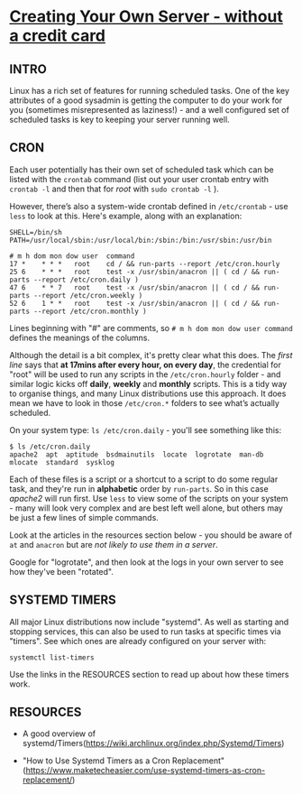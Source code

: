 # [Creating Your Own Server - without a credit card](https://www.reddit.com/r/linuxupskillchallenge/comments/nmfo4o/day_0_creating_your_own_server_without_a_credit/)

## INTRO

Linux has a rich set of features for running scheduled tasks. One of the key attributes of a good sysadmin is getting the computer to do your work for you (sometimes misrepresented as laziness!) - and a well configured set of scheduled tasks is key to keeping your server running well.

## CRON

Each user potentially has their own set of scheduled task which can be listed with the `crontab` command (list out your user crontab entry with `crontab -l` and then that for _root_ with `sudo crontab -l` ).

However, there’s also a system-wide crontab defined in `/etc/crontab` - use `less` to look at this. Here's example, along with an explanation:

```
SHELL=/bin/sh
PATH=/usr/local/sbin:/usr/local/bin:/sbin:/bin:/usr/sbin:/usr/bin

# m h dom mon dow user  command
17 *	* * *   root	cd / && run-parts --report /etc/cron.hourly
25 6	* * *   root	test -x /usr/sbin/anacron || ( cd / && run-parts --report /etc/cron.daily )
47 6	* * 7   root	test -x /usr/sbin/anacron || ( cd / && run-parts --report /etc/cron.weekly )
52 6	1 * *   root	test -x /usr/sbin/anacron || ( cd / && run-parts --report /etc/cron.monthly )
```
Lines beginning with "#" are comments, so `# m h dom mon dow user command` defines the meanings of the columns.

Although the detail is a bit complex, it's pretty clear what this does. The _first line_ says that __at 17mins after every hour, on every day__, the credential for "root" will be used to run any scripts in the `/etc/cron.hourly` folder - and similar logic kicks off __daily__, __weekly__ and __monthly__ scripts. This is a tidy way to organise things, and many Linux distributions use this approach. It does mean we have to look in those `/etc/cron.*` folders to see what’s actually scheduled.

On your system type: `ls /etc/cron.daily` - you'll see something like this:
```
$ ls /etc/cron.daily
apache2  apt  aptitude  bsdmainutils  locate  logrotate  man-db  mlocate  standard  sysklog
```
Each of these files is a script or a shortcut to a script to do some regular task, and they're run in __alphabetic__ order by `run-parts`. So in this case _apache2_ will run first. Use `less` to view some of the scripts on your system - many will look very complex and are best left well alone, but others may be just a few lines of simple commands.

Look at the articles in the resources section below - you should be aware of `at` and `anacron` but are _not likely to use them in a server_.

Google for "logrotate", and then look at the logs in your own server to see how they've been "rotated".

## SYSTEMD TIMERS

All major Linux distributions now include "systemd". As well as starting and stopping services, this can also be used to run tasks at specific times via "timers". See which ones are already configured on your server with:

`systemctl list-timers`

Use the links in the RESOURCES section to read up about how these timers work.

## RESOURCES

- A good overview of systemd/Timers(https://wiki.archlinux.org/index.php/Systemd/Timers)

- "How to Use Systemd Timers as a Cron Replacement"(https://www.maketecheasier.com/use-systemd-timers-as-cron-replacement/)
